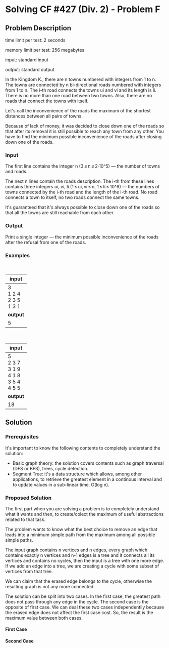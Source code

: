 # Solving CF #427 (Div. 2) - Problem F

## Problem Description 

time limit per test: 2 seconds

memory limit per test: 256 megabytes

input: standard input

output: standard output

In the Kingdom K., there are n towns numbered with integers from 1 to n. The towns are connected by n bi-directional roads numbered with integers from 1 to n. The i-th road connects the towns ui and vi and its length is li. There is no more than one road between two towns. Also, there are no roads that connect the towns with itself.

Let's call the inconvenience of the roads the maximum of the shortest distances between all pairs of towns.

Because of lack of money, it was decided to close down one of the roads so that after its removal it is still possible to reach any town from any other. You have to find the minimum possible inconvenience of the roads after closing down one of the roads.

### Input

The first line contains the integer n (3 ≤ n ≤ 2·10^5) — the number of towns and roads.

The next n lines contain the roads description. The i-th from these lines contains three integers ui, vi, li (1 ≤ ui, vi ≤ n, 1 ≤ li ≤ 10^9) — the numbers of towns connected by the i-th road and the length of the i-th road. No road connects a town to itself, no two roads connect the same towns.

It's guaranteed that it's always possible to close down one of the roads so that all the towns are still reachable from each other.

### Output
Print a single integer — the minimum possible inconvenience of the roads after the refusal from one of the roads.

### Examples
<br/>

| input | 
| --- |
| 3 <br/> 1 2 4 <br/> 2 3 5 <br/> 1 3 1 <br/> |
| **output** |
| 5 |

<br/>

| input | 
| --- |
| 5 <br/> 2 3 7 <br/> 3 1 9 <br/> 4 1 8 <br/> 3 5 4 <br/> 4 5 5 |
| **output** |
| 18 |

## Solution

### Prerequisites

It's important to know the following contents to completely understand the solution:

* Basic graph theory: the solution covers contents such as graph traversal (DFS or BFS), trees, cycle detection.
* Segment Tree: it's a data structure which allows, among other applications, to retrieve the greatest element in a continous interval and to update values in a sub-linear time, O(log n).

### Proposed Solution

The first part when you are solving a problem is to completely understand what it wants and then, to create/colect the maximum of useful abstractions related to that task.

The problem wants to know what the best choice to remove an edge that leads into a minimum simple path from the maximum among all possible simple paths.

The input graph contains n vertices and n edges, every graph which contains exactly n vertices and n-1 edges is a tree and it connects all its vertices and contains no cycles, then the input is a tree with one more edge. If we add an edge into a tree, we are creating a cycle with some subset of vertices from that tree.

We can claim that the erased edge belongs to the cycle, otherwise the resulting graph is not any more connected. 

The solution can be split into two cases. In the first case, the greatest path does not pass through any edge in the cycle. The second case is the opposite of first case. We can deal these two cases independentily because the erased edge does not affect the first case cost. So, the result is the maximum value between both cases.

#### First Case 

#### Second Case 
